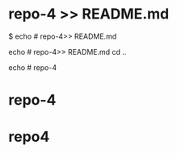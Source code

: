 # repo-4 >> README.md

$ echo # repo-4>> README.md

echo # repo-4>> README.md
cd ..

echo # repo-4
# repo-4
# repo4
